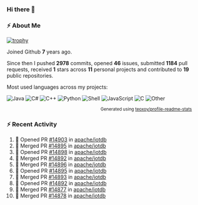 ### Hi there 👋

### :zap: About Me

[![trophy](https://github-profile-trophy.vercel.app/?username=HTHou&theme=onedark)](https://github.com/ryo-ma/github-profile-trophy)
   
Joined Github **7** years ago.

Since then I pushed **2978** commits, opened **46** issues, submitted **1184** pull requests, received **1** stars across **11** personal projects and contributed to **19** public repositories.

Most used languages across my projects:

![Java](https://img.shields.io/static/v1?style=flat-square&label=%E2%A0%80&color=555&labelColor=%23b07219&message=Java%EF%B8%B189.3%25)
![C#](https://img.shields.io/static/v1?style=flat-square&label=%E2%A0%80&color=555&labelColor=%23178600&message=C%23%EF%B8%B13.9%25)
![C++](https://img.shields.io/static/v1?style=flat-square&label=%E2%A0%80&color=555&labelColor=%23f34b7d&message=C%2B%2B%EF%B8%B12.7%25)
![Python](https://img.shields.io/static/v1?style=flat-square&label=%E2%A0%80&color=555&labelColor=%233572A5&message=Python%EF%B8%B10.7%25)
![Shell](https://img.shields.io/static/v1?style=flat-square&label=%E2%A0%80&color=555&labelColor=%2389e051&message=Shell%EF%B8%B10.7%25)
![JavaScript](https://img.shields.io/static/v1?style=flat-square&label=%E2%A0%80&color=555&labelColor=%23f1e05a&message=JavaScript%EF%B8%B10.5%25)
![C](https://img.shields.io/static/v1?style=flat-square&label=%E2%A0%80&color=555&labelColor=%23555555&message=C%EF%B8%B10.4%25)
![Other](https://img.shields.io/static/v1?style=flat-square&label=%E2%A0%80&color=555&labelColor=%23ededed&message=Other%EF%B8%B11.4%25)

<p align="right"><sub>Generated using <a href="https://github.com/marketplace/actions/profile-readme-stats">teoxoy/profile-readme-stats</a></sub></p>


<!--![](https://github.com/HTHou/HTHou/blob/output/github-contribution-grid-snake.svg)-->

<!--![Haonan Hou's github stats](https://github-readme-stats.vercel.app/api?username=HTHou&count_private=true&show_icons=true&theme=onedark)-->

<!--![Haonan Hou's wakatime stats](https://github-readme-stats.vercel.app/api/wakatime?username=HTHou&layout=compact&theme=onedark)-->

<!--![Top Langs](https://github-readme-stats.vercel.app/api/top-langs/?username=HTHou&theme=onedark&layout=compact)-->

### :zap: Recent Activity
<!--START_SECTION:activity-->
1. 💪 Opened PR [#14903](https://github.com/apache/iotdb/pull/14903) in [apache/iotdb](https://github.com/apache/iotdb)
2. 🎉 Merged PR [#14895](https://github.com/apache/iotdb/pull/14895) in [apache/iotdb](https://github.com/apache/iotdb)
3. 💪 Opened PR [#14898](https://github.com/apache/iotdb/pull/14898) in [apache/iotdb](https://github.com/apache/iotdb)
4. 🎉 Merged PR [#14892](https://github.com/apache/iotdb/pull/14892) in [apache/iotdb](https://github.com/apache/iotdb)
5. 🎉 Merged PR [#14896](https://github.com/apache/iotdb/pull/14896) in [apache/iotdb](https://github.com/apache/iotdb)
6. 💪 Opened PR [#14895](https://github.com/apache/iotdb/pull/14895) in [apache/iotdb](https://github.com/apache/iotdb)
7. 🎉 Merged PR [#14893](https://github.com/apache/iotdb/pull/14893) in [apache/iotdb](https://github.com/apache/iotdb)
8. 💪 Opened PR [#14892](https://github.com/apache/iotdb/pull/14892) in [apache/iotdb](https://github.com/apache/iotdb)
9. 🎉 Merged PR [#14877](https://github.com/apache/iotdb/pull/14877) in [apache/iotdb](https://github.com/apache/iotdb)
10. 🎉 Merged PR [#14878](https://github.com/apache/iotdb/pull/14878) in [apache/iotdb](https://github.com/apache/iotdb)
<!--END_SECTION:activity-->

<!--
**HTHou/HTHou** is a ✨ _special_ ✨ repository because its `README.md` (this file) appears on your GitHub profile.

Here are some ideas to get you started:

- 🔭 I’m currently working on ...
- 🌱 I’m currently learning ...
- 👯 I’m looking to collaborate on ...
- 🤔 I’m looking for help with ...
- 💬 Ask me about ...
- 📫 How to reach me: ...
- 😄 Pronouns: ...
- ⚡ Fun fact: ...
-->
